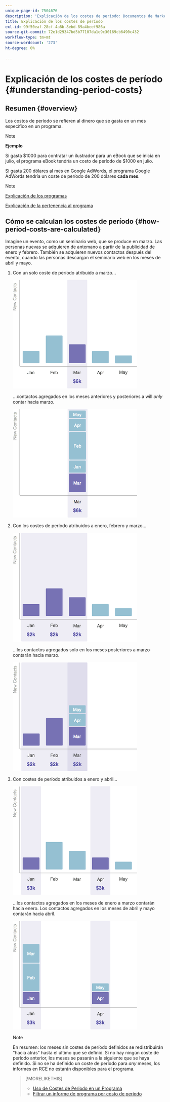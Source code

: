 ```yaml
---
unique-page-id: 7504676
description: 'Explicación de los costes de período: Documentos de Marketo: Documentación del producto'
title: Explicación de los costes de período
exl-id: 99f50eaf-28cf-4a8b-8ebd-89a4beef986a
source-git-commit: 72e1d29347bd5b77107da1e9c30169cb6490c432
workflow-type: tm+mt
source-wordcount: '273'
ht-degree: 0%

---
```


# Explicación de los costes de período {#understanding-period-costs}

## Resumen {#overview}

Los costos de período se refieren al dinero que se gasta en un mes específico en un programa.

>[!NOTE]
>
>**Ejemplo**
>
>Si gasta $1000 para contratar un ilustrador para un eBook que se inicia en julio, el programa eBook tendría un costo de período de $1000 en julio.
>
>Si gasta 200 dólares al mes en Google AdWords, el programa Google AdWords tendría un coste de período de 200 dólares **cada mes**.

>[!NOTE]
>
>[Explicación de los programas](/help/marketo/product-docs/core-marketo-concepts/programs/creating-programs/understanding-programs.md)
>
>[Explicación de la pertenencia al programa](/help/marketo/product-docs/core-marketo-concepts/programs/creating-programs/understanding-program-membership.md)

## Cómo se calculan los costes de período {#how-period-costs-are-calculated}

Imagine un evento, como un seminario web, que se produce en marzo. Las personas nuevas se adquieren de antemano a partir de la publicidad de enero y febrero. También se adquieren nuevos contactos después del evento, cuando las personas descargan el seminario web en los meses de abril y mayo.

1. Con un solo coste de período atribuido a marzo...

   ![](assets/graph1.png)

   ...contactos agregados en los meses anteriores y posteriores a will *only* contar hacia marzo.

   ![](assets/graph2.png)

1. Con los costes de período atribuidos a enero, febrero y marzo...

   ![](assets/graph3.png)

   ...los contactos agregados solo en los meses posteriores a marzo contarán hacia marzo.

   ![](assets/graph4.png)

1. Con costes de período atribuidos a enero y abril...

   ![](assets/graph5.png)

   ...los contactos agregados en los meses de enero a marzo contarán hacia enero. Los contactos agregados en los meses de abril y mayo contarán hacia abril.

   ![](assets/graph6.png)

   >[!NOTE]
   >
   >En resumen: los meses sin costes de período definidos se redistribuirán &quot;hacia atrás&quot; hasta el último que se definió. Si no hay ningún coste de período anterior, los meses se pasarán a la siguiente que se haya definido. Si no se ha definido un coste de período para _any_ meses, los informes en RCE no estarán disponibles para el programa.

   >[!MORELIKETHIS]
   >
   >* [Uso de Costes de Periodo en un Programa](/help/marketo/product-docs/core-marketo-concepts/programs/working-with-programs/using-period-costs-in-a-program.md)
   >* [Filtrar un informe de programa por costo de período](/help/marketo/product-docs/core-marketo-concepts/programs/program-performance-report/filter-a-program-report-by-period-cost.md)

